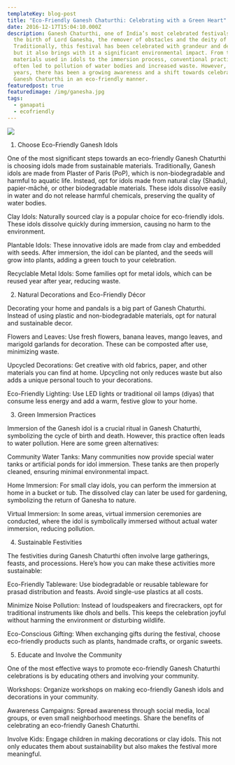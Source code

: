 ```yaml
---
templateKey: blog-post
title: "Eco-Friendly Ganesh Chaturthi: Celebrating with a Green Heart"
date: 2016-12-17T15:04:10.000Z
description: Ganesh Chaturthi, one of India’s most celebrated festivals, marks
  the birth of Lord Ganesha, the remover of obstacles and the deity of wisdom.
  Traditionally, this festival has been celebrated with grandeur and devotion,
  but it also brings with it a significant environmental impact. From the
  materials used in idols to the immersion process, conventional practices have
  often led to pollution of water bodies and increased waste. However, in recent
  years, there has been a growing awareness and a shift towards celebrating
  Ganesh Chaturthi in an eco-friendly manner.
featuredpost: true
featuredimage: /img/ganesha.jpg
tags:
  - ganapati
  - ecofriendly
---
```

![](/img/ganesha.jpg)

1. Choose Eco-Friendly Ganesh Idols

One of the most significant steps towards an eco-friendly Ganesh Chaturthi is choosing idols made from sustainable materials. Traditionally, Ganesh idols are made from Plaster of Paris (PoP), which is non-biodegradable and harmful to aquatic life. Instead, opt for idols made from natural clay (Shadu), papier-mâché, or other biodegradable materials. These idols dissolve easily in water and do not release harmful chemicals, preserving the quality of water bodies.



Clay Idols: Naturally sourced clay is a popular choice for eco-friendly idols. These idols dissolve quickly during immersion, causing no harm to the environment.

Plantable Idols: These innovative idols are made from clay and embedded with seeds. After immersion, the idol can be planted, and the seeds will grow into plants, adding a green touch to your celebration.

Recyclable Metal Idols: Some families opt for metal idols, which can be reused year after year, reducing waste.

2. Natural Decorations and Eco-Friendly Décor

Decorating your home and pandals is a big part of Ganesh Chaturthi. Instead of using plastic and non-biodegradable materials, opt for natural and sustainable decor.



Flowers and Leaves: Use fresh flowers, banana leaves, mango leaves, and marigold garlands for decoration. These can be composted after use, minimizing waste.

Upcycled Decorations: Get creative with old fabrics, paper, and other materials you can find at home. Upcycling not only reduces waste but also adds a unique personal touch to your decorations.

Eco-Friendly Lighting: Use LED lights or traditional oil lamps (diyas) that consume less energy and add a warm, festive glow to your home.

3. Green Immersion Practices

Immersion of the Ganesh idol is a crucial ritual in Ganesh Chaturthi, symbolizing the cycle of birth and death. However, this practice often leads to water pollution. Here are some green alternatives:



Community Water Tanks: Many communities now provide special water tanks or artificial ponds for idol immersion. These tanks are then properly cleaned, ensuring minimal environmental impact.

Home Immersion: For small clay idols, you can perform the immersion at home in a bucket or tub. The dissolved clay can later be used for gardening, symbolizing the return of Ganesha to nature.

Virtual Immersion: In some areas, virtual immersion ceremonies are conducted, where the idol is symbolically immersed without actual water immersion, reducing pollution.

4. Sustainable Festivities

The festivities during Ganesh Chaturthi often involve large gatherings, feasts, and processions. Here’s how you can make these activities more sustainable:



Eco-Friendly Tableware: Use biodegradable or reusable tableware for prasad distribution and feasts. Avoid single-use plastics at all costs.

Minimize Noise Pollution: Instead of loudspeakers and firecrackers, opt for traditional instruments like dhols and bells. This keeps the celebration joyful without harming the environment or disturbing wildlife.

Eco-Conscious Gifting: When exchanging gifts during the festival, choose eco-friendly products such as plants, handmade crafts, or organic sweets.

5. Educate and Involve the Community

One of the most effective ways to promote eco-friendly Ganesh Chaturthi celebrations is by educating others and involving your community.



Workshops: Organize workshops on making eco-friendly Ganesh idols and decorations in your community.

Awareness Campaigns: Spread awareness through social media, local groups, or even small neighborhood meetings. Share the benefits of celebrating an eco-friendly Ganesh Chaturthi.

Involve Kids: Engage children in making decorations or clay idols. This not only educates them about sustainability but also makes the festival more meaningful.